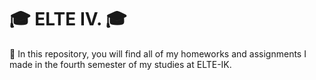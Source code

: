 # 🎓 ELTE IV. 🎓

📘 In this repository, you will find all of my homeworks and assignments I made in the fourth semester of my studies at ELTE-IK.
